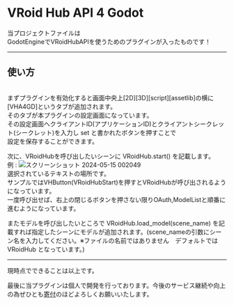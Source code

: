 # VRoid Hub API 4 Godot
 当プロジェクトファイルは<br>
 GodotEngineでVRoidHubAPIを使うためのプラグインが入ったものです！<br>
 <hr>
 <h2>使い方</h2><br>
 まずプラグインを有効化すると画面中央上[2D][3D][script][assetlib]の横に[VHA4GD]というタブが追加されます。<br>
 そのタブが本プラグインの設定画面になっています。<br>
 その設定画面へクライアントID(アプリケーションID)とクライアントシークレット(シークレット)を入力し set と書かれたボタンを押すことで<br>
 設定を保存することができます。
 
 次に、VRoidHubを呼び出したいシーンに VRoidHub.start() を記載します。<br>
 例 : 
 ![スクリーンショット 2024-05-15 002049](https://github.com/AstralMemory/VHA4GD/assets/124105935/026a4840-b875-4f89-879e-6d053c9373d2)<br>
選択されているテキストの場所です。<br>
サンプルではVHButton(VRoidHubStart)を押すとVRoidHubが呼び出されるようになっています。<br>
一度呼び出せば、右上の閉じるボタンを押さない限りOAuth,ModelListと順番に進むようになっています。<br>

またモデルを呼び出したいところで VRoidHub.load_model(scene_name) を記載すれば指定したシーンにモデルが追加されます。(scene_nameの引数にシーン名を入力してください。※ファイルの名前ではありません　デフォルトでは VRoidHub となっています。)
<hr>
現時点でできることは以上です。

最後に当プラグインは個人で開発を行っております。今後のサービス継続や向上の為ぜひとも<a href=https://www.buymeacoffee.com/astralmemory10>寄付</a>のほどよろしくお願いいたします。





 
